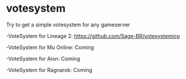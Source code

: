 # votesystem

Try to get a simple votesystem for any gameserver

-VoteSystem for Lineage 2: https://github.com/Sage-BR/votesystemicp

-VoteSystem for Mu Online: Coming

-VoteSystem for Aion: Coming

-VoteSystem for Ragnarok: Coming
